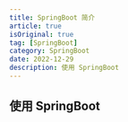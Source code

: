 ```yaml
---
title: SpringBoot 简介
article: true
isOriginal: true
tag: [SpringBoot]
category: SpringBoot
date: 2022-12-29
description: 使用 SpringBoot
---
```


## 使用 SpringBoot